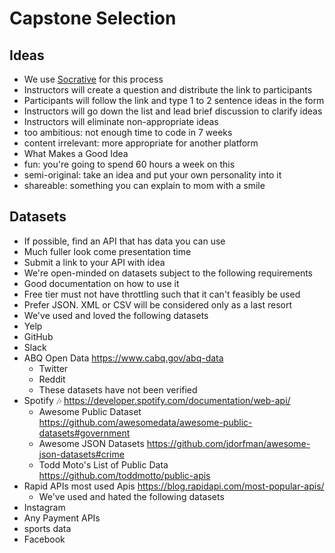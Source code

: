 # Capstone Selection

## Ideas
- We use [Socrative](https://www.socrative.com/) for this process
- Instructors will create a question and distribute the link to participants
- Participants will follow the link and type 1 to 2 sentence ideas in the form
- Instructors will go down the list and lead brief discussion to clarify ideas
- Instructors will eliminate non-appropriate ideas
- too ambitious: not enough time to code in 7 weeks
- content irrelevant: more appropriate for another platform
- What Makes a Good Idea
- fun: you're going to spend 60 hours a week on this
- semi-original: take an idea and put your own personality into it
- shareable: something you can explain to mom with a smile

## Datasets
- If possible, find an API that has data you can use
- Much fuller look come presentation time
- Submit a link to your API with idea
- We're open-minded on datasets subject to the following requirements
- Good documentation on how to use it
- Free tier must not have throttling such that it can't feasibly be used
- Prefer JSON. XML or CSV will be considered only as a last resort
- We've used and loved the following datasets
- Yelp
- GitHub
- Slack
- ABQ Open Data https://www.cabq.gov/abq-data
	- Twitter
	- Reddit
	- These datasets have not been verified
- Spotify :notes:  https://developer.spotify.com/documentation/web-api/
	- Awesome Public Dataset https://github.com/awesomedata/awesome-public-datasets#government
	- Awesome JSON Datasets https://github.com/jdorfman/awesome-json-datasets#crime
	- Todd Moto's List of Public Data https://github.com/toddmotto/public-apis
- Rapid APIs most used Apis https://blog.rapidapi.com/most-popular-apis/
	- We've used and hated the following datasets
- Instagram
- Any Payment APIs
- sports data
- Facebook